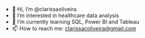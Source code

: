 - 👋 Hi, I’m @clarissaoliveira
- 👀 I’m interested in healthcare data analysis
- 🌱 I’m currently learning SQL, Power BI and Tableau
- 📫 How to reach me: clarissacoliveira@gmail.com

<!---
clarissaoliveira/clarissaoliveira is a ✨ special ✨ repository because its `README.md` (this file) appears on your GitHub profile.
You can click the Preview link to take a look at your changes.
--->
